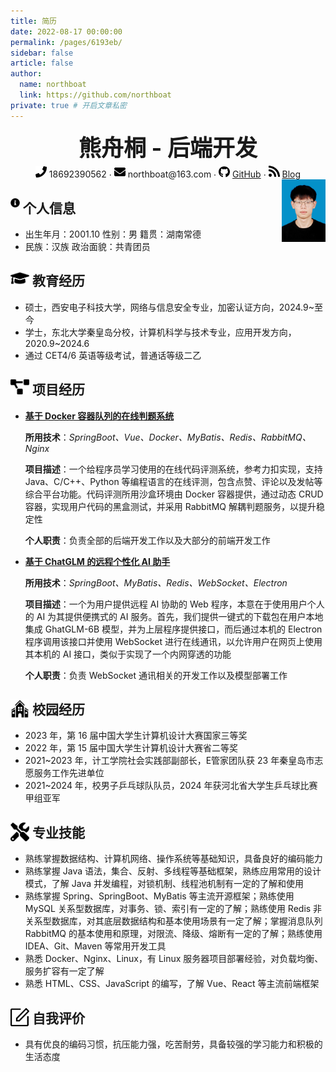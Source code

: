 ```yaml
---
title: 简历
date: 2022-08-17 00:00:00
permalink: /pages/6193eb/
sidebar: false
article: false
author: 
  name: northboat
  link: https://github.com/northboat
private: true # 开启文章私密
---
```


 <center>
     <div style="font-size:36px; font-weight:bold; margin-bottom: 4px">熊舟桐 - 后端开发</div>
     <div>
         <span>
             <img src="./assets/phone-solid.svg" width="18px">
             18692390562
         </span>
         ·
         <span>
             <img src="./assets/envelope-solid.svg" width="18px">
             northboat@163.com
         </span>
         ·
         <span>
             <img src="./assets/github-brands.svg" width="18px">
             <a href="https://github.com/northboat">GitHub</a>
         </span>
         ·
         <span>
             <img src="./assets/rss-solid.svg" width="18px">
             <a href="https://northboat.github.io/">Blog</a>
         </span>
     </div>
 </center>
<div style="float:right"> <img src="./assets/ez-bear.jpg" width="70"> </div> 


<h2 style="width:86%"><img src="./assets/info-circle-solid.svg" align="left" width="15px">&nbsp;个人信息</h2>

- 出生年月：2001.10						性别：男					   				籍贯：湖南常德
- 民族：汉族 								    政治面貌：共青团员

<h2><img src="./assets/graduation-cap-solid.svg" align="left" width="30px">&nbsp;教育经历</h2>

- 硕士，西安电子科技大学，网络与信息安全专业，加密认证方向，2024.9~至今
- 学士，东北大学秦皇岛分校，计算机科学与技术专业，应用开发方向，2020.9~2024.6
- 通过 CET4/6 英语等级考试，普通话等级二乙

<h2><img src="./assets/project-diagram-solid.svg" align="left" width="30px">&nbsp;项目经历</h2>

- [**基于 Docker 容器队列的在线判题系统**](https://github.com/northboat/Bears-OJ)

  **所用技术**：*SpringBoot、Vue、Docker、MyBatis、Redis、RabbitMQ、Nginx*

  **项目描述**：一个给程序员学习使用的在线代码评测系统，参考力扣实现，支持 Java、C/C++、Python 等编程语言的在线评测，包含点赞、评论以及发帖等综合平台功能。代码评测所用沙盒环境由 Docker 容器提供，通过动态 CRUD 容器，实现用户代码的黑盒测试，并采用 RabbitMQ 解耦判题服务，以提升稳定性

  **个人职责**：负责全部的后端开发工作以及大部分的前端开发工作

- [**基于 ChatGLM 的远程个性化 AI 助手**](https://github.com/northboat/Shadow)

  **所用技术**：*SpringBoot、MyBatis、Redis、WebSocket、Electron*

  **项目描述**：一个为用户提供远程 AI 协助的 Web 程序，本意在于使用用户个人的 AI 为其提供便携式的 AI 服务。首先，我们提供一键式的下载包在用户本地集成 GhatGLM-6B 模型，并为上层程序提供接口，而后通过本机的 Electron 程序调用该接口并使用 WebSocket 进行在线通讯，以允许用户在网页上使用其本机的 AI 接口，类似于实现了一个内网穿透的功能
  
  **个人职责**：负责 WebSocket 通讯相关的开发工作以及模型部署工作

<h2><img src="./assets/school.svg" align="left" width="30px">&nbsp;校园经历</h2>

- 2023 年，第 16 届中国大学生计算机设计大赛国家三等奖
- 2022 年，第 15 届中国大学生计算机设计大赛省二等奖
- 2021~2023 年，计工学院社会实践部副部长，E管家团队获 23 年秦皇岛市志愿服务工作先进单位
- 2021~2024 年，校男子乒乓球队队员，2024 年获河北省大学生乒乓球比赛甲组亚军

<h2><img src="./assets/tools-solid.svg" align="left" width="30px">&nbsp;专业技能</h2>

- 熟练掌握数据结构、计算机网络、操作系统等基础知识，具备良好的编码能力
- 熟练掌握 Java 语法，集合、反射、多线程等基础框架，熟练应用常用的设计模式，了解 Java 并发编程，对锁机制、线程池机制有一定的了解和使用
- 熟练掌握 Spring、SpringBoot、MyBatis 等主流开源框架；熟练使用 MySQL 关系型数据库，对事务、锁、索引有一定的了解；熟练使用 Redis 非关系型数据库，对其底层数据结构和基本使用场景有一定了解；掌握消息队列 RabbitMQ 的基本使用和原理，对限流、降级、熔断有一定的了解；熟练使用 IDEA、Git、Maven 等常用开发工具
- 熟悉 Docker、Nginx、Linux，有 Linux 服务器项目部署经验，对负载均衡、服务扩容有一定了解
- 熟悉 HTML、CSS、JavaScript 的编写，了解 Vue、React 等主流前端框架

<h2><img src="./assets/comment.svg" align="left" width="30px">&nbsp;自我评价</h2>

- 具有优良的编码习惯，抗压能力强，吃苦耐劳，具备较强的学习能力和积极的生活态度
